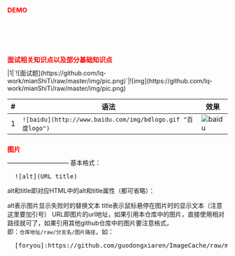 DEMO
===========================
<pre>
  <code>
    <style>
      h1{
        font-size:15px;
        color:#f00;
      }
    </style>
  </code>
</pre>  
<h1>面试相关知识点以及部分基础知识点</h1>
|1|`![面试题](https://github.com/lq-work/mianShiTi/raw/master/img/pic.png)`|![img](https://github.com/lq-work/mianShiTi/raw/master/img/pic.png)

|#|语法|效果|
|---|---|----
|1|`![baidu](http://www.baidu.com/img/bdlogo.gif "百度logo")`|![baidu](http://www.baidu.com/img/bdlogo.gif "百度logo")
###
<h1>图片</h1>
——————————
基本格式：

<pre>
  ![alt](URL title)
</pre>
alt和title即对应HTML中的alt和title属性（都可省略）：

  alt表示图片显示失败时的替换文本
  title表示鼠标悬停在图片时的显示文本（注意这里要加引号）
URL即图片的url地址，如果引用本仓库中的图片，直接使用相对路径就可了，如果引用其他github仓库中的图片要注意格式，<br/>
即：`仓库地址/raw/分支名/图片路径`，如：
<pre>
  [foryou]:https://github.com/guodongxiaren/ImageCache/raw/master/Logo/foryou.gif
</pre>

